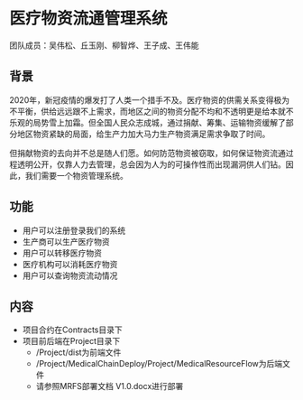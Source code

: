 
# 医疗物资流通管理系统

团队成员：吴伟松、丘玉刚、柳智烨、王子成、王伟能

## 背景

2020年，新冠疫情的爆发打了人类一个措手不及。医疗物资的供需关系变得极为不平衡，供给远远跟不上需求，而地区之间的物资分配不均和不透明更是给本就不乐观的局势雪上加霜。但全国人民众志成城，通过捐献、筹集、运输物资缓解了部分地区物资紧缺的局面，给生产力加大马力生产物资满足需求争取了时间。

但捐献物资的去向并不总是随人们愿。如何防范物资被窃取，如何保证物资流通过程透明公开，仅靠人力去管理，总会因为人为的可操作性而出现漏洞供人们钻。因此，我们需要一个物资管理系统。

## 功能

* 用户可以注册登录我们的系统
* 生产商可以生产医疗物资
* 用户可以转移医疗物资
* 医疗机构可以消耗医疗物资
* 用户可以查询物资流动情况

## 内容
* 项目合约在Contracts目录下
* 项目前后端在Project目录下
    *  /Project/dist为前端文件
    *  /Project/MedicalChainDeploy/Project/MedicalResourceFlow为后端文件
    *  请参照MRFS部署文档 V1.0.docx进行部署
